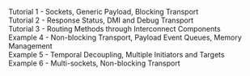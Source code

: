 Tutorial 1 - Sockets, Generic Payload, Blocking Transport  
Tutorial 2 - Response Status, DMI and Debug Transport  
Tutorial 3 - Routing Methods through Interconnect Components  
Example 4 - Non-blocking Transport, Payload Event Queues, Memory Management  
Example 5 - Temporal Decoupling, Multiple Initiators and Targets  
Example 6 - Multi-sockets, Non-blocking Transport  
